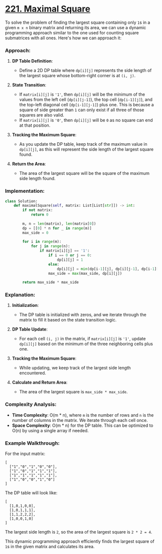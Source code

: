 # [221. Maximal Square](https://leetcode.com/problems/maximal-square/description/)

To solve the problem of finding the largest square containing only `1`s in a given `m x n` binary matrix and returning its area, we can use a dynamic programming approach similar to the one used for counting square submatrices with all ones. Here's how we can approach it:

### Approach:
1. **DP Table Definition**:
   - Define a 2D DP table where `dp[i][j]` represents the side length of the largest square whose bottom-right corner is at `(i, j)`.

2. **State Transition**:
   - If `matrix[i][j]` is `'1'`, then `dp[i][j]` will be the minimum of the values from the left cell (`dp[i][j-1]`), the top cell (`dp[i-1][j]`), and the top-left diagonal cell (`dp[i-1][j-1]`) plus one. This is because a square of side greater than `1` can only exist if all three of those squares are also valid.
   - If `matrix[i][j]` is `'0'`, then `dp[i][j]` will be `0` as no square can end at that position.

3. **Tracking the Maximum Square**:
   - As you update the DP table, keep track of the maximum value in `dp[i][j]`, as this will represent the side length of the largest square found.

4. **Return the Area**:
   - The area of the largest square will be the square of the maximum side length found.

### Implementation:

```python
class Solution:
    def maximalSquare(self, matrix: List[List[str]]) -> int:
        if not matrix:
            return 0
        
        m, n = len(matrix), len(matrix[0])
        dp = [[0] * n for _ in range(m)]
        max_side = 0
        
        for i in range(m):
            for j in range(n):
                if matrix[i][j] == '1':
                    if i == 0 or j == 0:
                        dp[i][j] = 1
                    else:
                        dp[i][j] = min(dp[i-1][j], dp[i][j-1], dp[i-1][j-1]) + 1
                    max_side = max(max_side, dp[i][j])
        
        return max_side * max_side
```

### Explanation:

1. **Initialization**:
   - The DP table is initialized with zeros, and we iterate through the matrix to fill it based on the state transition logic.

2. **DP Table Update**:
   - For each cell `(i, j)` in the matrix, if `matrix[i][j]` is `'1'`, update `dp[i][j]` based on the minimum of the three neighboring cells plus one.

3. **Tracking the Maximum Square**:
   - While updating, we keep track of the largest side length encountered.

4. **Calculate and Return Area**:
   - The area of the largest square is `max_side * max_side`.

### Complexity Analysis:
- **Time Complexity**: O(m * n), where `m` is the number of rows and `n` is the number of columns in the matrix. We iterate through each cell once.
- **Space Complexity**: O(m * n) for the DP table. This can be optimized to O(n) by using a single array if needed.

### Example Walkthrough:
For the input matrix:
```
[
  ["1","0","1","0","0"],
  ["1","0","1","1","1"],
  ["1","1","1","1","1"],
  ["1","0","0","1","0"]
]
```
The DP table will look like:
```
[
  [1,0,1,0,0],
  [1,0,1,1,1],
  [1,1,2,2,2],
  [1,0,0,1,0]
]
```
The largest side length is `2`, so the area of the largest square is `2 * 2 = 4`.

This dynamic programming approach efficiently finds the largest square of `1`s in the given matrix and calculates its area.
